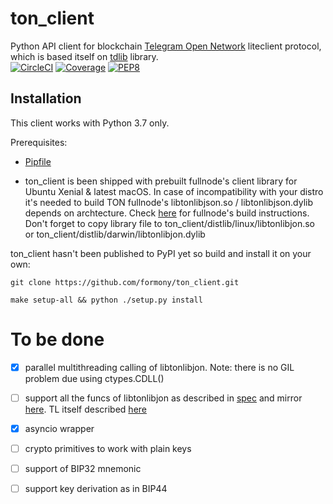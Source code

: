 # ton_client

Python API client for blockchain [Telegram Open Network](https://test.ton.org/download.html) liteclient protocol, which is based itself on [tdlib](https://github.com/tdlib/td) library.   
[![CircleCI](https://img.shields.io/circleci/build/github/formony/ton_client)](https://circleci.com/gh/formony/ton_client)
[![Coverage](https://img.shields.io/codecov/c/github/formony/ton_client/master.svg)](https://codecov.io/gh/formony/ton_client)
[![PEP8](https://img.shields.io/badge/code%20style-pep8-green.svg)](https://www.python.org/dev/peps/pep-0008/)

## Installation

This client works with Python 3.7 only.

Prerequisites: 
* [Pipfile](https://github.com/pypa/pipfile)

* ton_client is been shipped with prebuilt fullnode's client library for Ubuntu Xenial & latest macOS. 
In case of incompatibility with your distro it's needed to build TON fullnode's libtonlibjson.so / libtonlibjson.dylib depends on archtecture. 
Check [here](https://github.com/formony/ton_client/tree/master/docs/ton.md) for fullnode's build instructions.
Don't forget to copy library file to ton_client/distlib/linux/libtonlibjon.so or ton_client/distlib/darwin/libtonlibjon.dylib

ton_client hasn't been published to PyPI yet so build and install it on your own:

`git clone https://github.com/formony/ton_client.git`

`make setup-all && python ./setup.py install`

# To be done

* [x] parallel multithreading calling of libtonlibjon. Note: there is no GIL problem due using ctypes.CDLL()
* [ ] support all the funcs of libtonlibjon as described in [spec](https://github.com/formony/ton_client/tree/master/docs/tonlib_api.tl) and mirror [here](https://github.com/ton-blockchain/ton/blob/master/tl/generate/scheme/tonlib_api.tl). TL itself described [here](https://core.telegram.org/mtproto/TL)
* [x] asyncio wrapper
* [ ] crypto primitives to work with plain keys
* [ ] support of BIP32 mnemonic
* [ ] support key derivation as in BIP44 
 